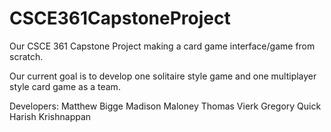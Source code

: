 # CSCE361CapstoneProject

Our CSCE 361 Capstone Project making a card game interface/game from scratch.

Our current goal is to develop one solitaire style game and one multiplayer style card game as a team.

Developers:
Matthew Bigge
Madison Maloney
Thomas Vierk
Gregory Quick
Harish Krishnappan
